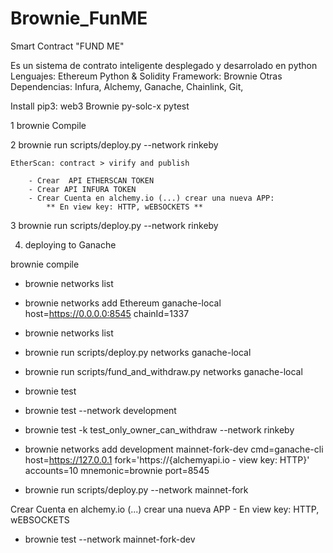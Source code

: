 # Brownie_FunME
Smart Contract "FUND ME"

Es un sistema de contrato inteligente desplegado y desarrolado en python
Lenguajes: Ethereum Python & Solidity
Framework: Brownie
Otras Dependencias: Infura, Alchemy, Ganache, Chainlink, Git, 


Install pip3: 
	web3
	Brownie
	py-solc-x 
	pytest

1 brownie Compile

2 brownie run scripts/deploy.py --network rinkeby
	
	EtherScan: contract > virify and publish 

	 	- Crear  API ETHERSCAN TOKEN
	 	- Crear API INFURA TOKEN
	 	- Crear Cuenta en alchemy.io (...) crear una nueva APP: 
			** En view key: HTTP, wEBSOCKETS **
	
	 
3 brownie run scripts/deploy.py --network rinkeby
 
4. deploying to Ganache

 brownie compile
 
 - brownie networks list
 
 - brownie networks add Ethereum ganache-local host=https://0.0.0.0:8545 chainId=1337
 - brownie networks list
 - brownie run scripts/deploy.py networks ganache-local
 - brownie run scripts/fund_and_withdraw.py networks ganache-local
 
 - brownie test
 - brownie test --network development
 
 - brownie test -k test_only_owner_can_withdraw --network rinkeby
 - brownie networks add development mainnet-fork-dev cmd=ganache-cli host=https://127.0.0.1 fork='https://{alchemyapi.io - view key: HTTP}' accounts=10 mnemonic=brownie port=8545
 - brownie run scripts/deploy.py --network mainnet-fork


Crear Cuenta en alchemy.io (...) crear una nueva APP 
	- En view key: HTTP, wEBSOCKETS
	
- brownie test --network mainnet-fork-dev
